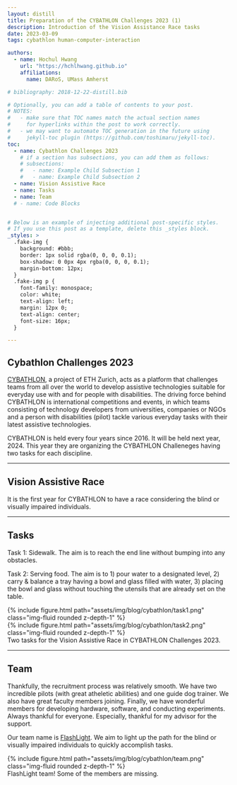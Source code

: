 ```yaml
---
layout: distill
title: Preparation of the CYBATHLON Challenges 2023 (1)
description: Introduction of the Vision Assistance Race tasks
date: 2023-03-09
tags: cybathlon human-computer-interaction

authors:
  - name: Hochul Hwang
    url: "https://hchlhwang.github.io"
    affiliations:
      name: DARoS, UMass Amherst

# bibliography: 2018-12-22-distill.bib

# Optionally, you can add a table of contents to your post.
# NOTES:
#   - make sure that TOC names match the actual section names
#     for hyperlinks within the post to work correctly.
#   - we may want to automate TOC generation in the future using
#     jekyll-toc plugin (https://github.com/toshimaru/jekyll-toc).
toc:
  - name: Cybathlon Challenges 2023
    # if a section has subsections, you can add them as follows:
    # subsections:
    #   - name: Example Child Subsection 1
    #   - name: Example Child Subsection 2
  - name: Vision Assistive Race 
  - name: Tasks
  - name: Team
  # - name: Code Blocks


# Below is an example of injecting additional post-specific styles.
# If you use this post as a template, delete this _styles block.
_styles: >
  .fake-img {
    background: #bbb;
    border: 1px solid rgba(0, 0, 0, 0.1);
    box-shadow: 0 0px 4px rgba(0, 0, 0, 0.1);
    margin-bottom: 12px;
  }
  .fake-img p {
    font-family: monospace;
    color: white;
    text-align: left;
    margin: 12px 0;
    text-align: center;
    font-size: 16px;
  }

---
```


## Cybathlon Challenges 2023

[CYBATHLON](https://cybathlon.ethz.ch/en), a project of ETH Zurich, acts as a platform that challenges teams from all over the world to develop assistive technologies suitable for everyday use with and for people with disabilities. The driving force behind CYBATHLON is international competitions and events, in which teams consisting of technology developers from universities, companies or NGOs and a person with disabilities (pilot) tackle various everyday tasks with their latest assistive technologies.

CYBATHLON is held every four years since 2016. It will be held next year, 2024. This year they are organizing the CYBATHLON Challeneges having two tasks for each discipline. 

***

## Vision Assistive Race 

It is the first year for CYBATHLON to have a race considering the blind or visually impaired individuals.

***

## Tasks

Task 1: Sidewalk. The aim is to reach the end line without bumping into any obstacles.

Task 2: Serving food. The aim is to 1) pour water to a designated level, 2) carry & balance a tray having a bowl and glass filled with water, 3) placing the bowl and glass without touching the utensils that are already set on the table.

<div class="row mt-3">
    <div class="col-sm mt-3 mt-md-0">
        {% include figure.html path="assets/img/blog/cybathlon/task1.png" class="img-fluid rounded z-depth-1" %}
    </div>
    <div class="col-sm mt-3 mt-md-0">
        {% include figure.html path="assets/img/blog/cybathlon/task2.png" class="img-fluid rounded z-depth-1" %}
    </div>
</div>
<div class="caption">
    Two tasks for the Vision Assistive Race in CYBATHLON Challenges 2023.
</div>

***

## Team

Thankfully, the recruitment process was relatively smooth. We have two incredible pilots (with great atheletic abilities) and one guide dog trainer. We also have great faculty members joining. Finally, we have wonderful members for developing hardware, software, and conducting experiments. Always thankful for everyone. Especially, thankful for my advisor for the support. 

Our team name is [FlashLight](https://cybathlon.ethz.ch/en/teams/flash-light). We aim to light up the path for the blind or visually impaired individuals to quickly accomplish tasks. 

<div class="row mt-3">
    <div class="col-sm mt-3 mt-md-0">
        {% include figure.html path="assets/img/blog/cybathlon/team.png" class="img-fluid rounded z-depth-1" %}
    </div>
</div>
<div class="caption">
    FlashLight team! Some of the members are missing.
</div>

<!-- *** -->
